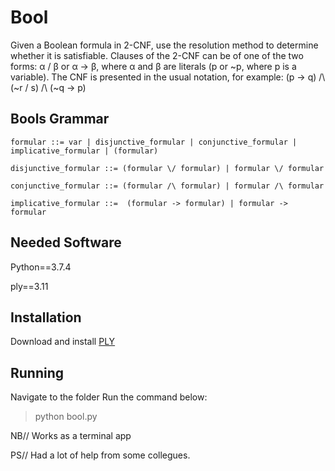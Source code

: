 # Bool

Given a Boolean formula in 2-CNF, use the resolution method to determine whether it is satisfiable. Clauses of the 2-CNF can be of one of the two forms: α \/ β or α -> β, where α and β are literals (p or ~p, where p is a variable). The CNF is presented in the usual notation, for example: (p -> q) /\ (~r \/ s) /\ (~q -> p)

## Bools Grammar
```
formular ::= var | disjunctive_formular | conjunctive_formular | implicative_formular | (formular)

disjunctive_formular ::= (formular \/ formular) | formular \/ formular

conjunctive_formular ::= (formular /\ formular) | formular /\ formular

implicative_formular ::=  (formular -> formular) | formular -> formular
```

## Needed Software

Python==3.7.4

ply==3.11

## Installation
Download and install [PLY](https://www.dabeaz.com/ply/)

## Running 
Navigate to the folder
Run the command below:
> python bool.py 

NB// Works as a terminal app

PS// Had a lot of help from some collegues.
